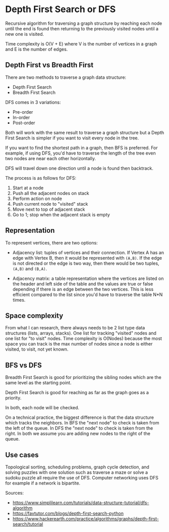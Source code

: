 # Depth First Search or DFS

Recursive algorithm for traversing a graph structure by reaching each node until
the end is found then returning to the previously visited nodes until a new one
is visited.

Time complexity is O(V + E) where V is the number of vertices in a graph and E
is the number of edges.

## Depth First vs Breadth First

There are two methods to traverse a graph data structure:

- Depth First Search
- Breadth First Search

DFS comes in 3 variations:

- Pre-order
- In-order
- Post-order

Both will work with the same result to traverse a graph structure but a Depth
First Search is simpler if you want to visit every node in the tree.

If you want to find the shortest path in a graph, then BFS is preferred. For
example, if using DFS, you'd have to traverse the length of the tree even two
nodes are near each other horizontally.

DFS will travel down one direction until a node is found then backtrack.

The process is as follows for DFS:

1. Start at a node
2. Push all the adjacent nodes on stack
3. Perform action on node
4. Push current node to "visited" stack
5. Move next to top of adjacent stack
6. Go to 1; stop when the adjacent stack is empty

## Representation

To represent vertices, there are two options:

- Adjacency list: tuples of vertices and their connection. If Vertex A has an
  edge with Vertex B, then it would be represented with `(A,B)`. If the edge is
  not directed or the edge is two way, then there would be two tuples, `(A,B)`
  and `(B,A)`.

- Adjacency matrix: a table representation where the vertices are listed on the
  header and left side of the table and the values are true or false depending
  if there is an edge between the two vertices. This is less efficient compared
  to the list since you'd have to traverse the table N\*N times.

## Space complexity

From what I can research, there always needs to be 2 list type data structures
(lists, arrays, stacks). One list for tracking "visited" nodes and one list for
"to visit" nodes. Time complexity is O(Nodes) because the most space you can
track is the max number of nodes since a node is either visited, to visit, not
yet known.

## BFS vs DFS

Breadth First Search is good for prioritizing the sibling nodes which are the
same level as the starting point.

Depth First Search is good for reaching as far as the graph goes as a priority.

In both, each node will be checked.

On a technical practice, the biggest difference is that the data structure which
tracks the neighbors. In BFS the "next node" to check is taken from the left of
the queue. In DFS the "next node" to check is taken from the right. In both we
assume you are adding new nodes to the right of the queue.

## Use cases

Topological sorting, scheduling problems, graph cycle detection, and solving
puzzles with one solution such as traverse a maze or solve a sudoku puzzle all
require the use of DFS. Computer networking uses DFS for example if a network is
bipartite.

Sources:

- <https://www.simplilearn.com/tutorials/data-structure-tutorial/dfs-algorithm>
- <https://favtutor.com/blogs/depth-first-search-python>
- <https://www.hackerearth.com/practice/algorithms/graphs/depth-first-search/tutorial>
